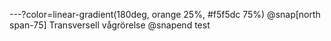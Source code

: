 ---?color=linear-gradient(180deg, orange 25%, #f5f5dc 75%)
@snap[north span-75]
Transversell vågrörelse
@snapend
test
